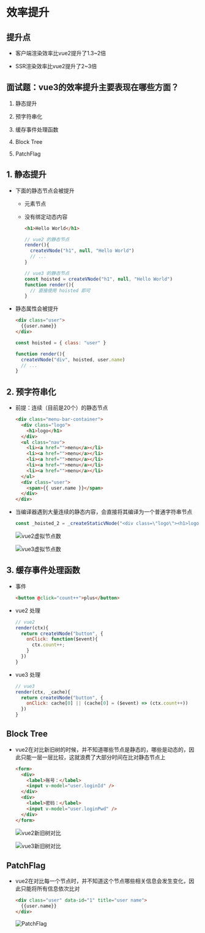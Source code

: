 # 效率提升

## 提升点

+ 客户端渲染效率比vue2提升了1.3~2倍

+ SSR渲染效率比vue2提升了2~3倍

## 面试题：vue3的效率提升主要表现在哪些方面？

1. 静态提升

2. 预字符串化

3. 缓存事件处理函数

4. Block Tree

5. PatchFlag

## 1. 静态提升

+ 下面的静态节点会被提升

  + 元素节点

  + 没有绑定动态内容

    ```html
    <h1>Hello World</h1>
    ```

    ```js
    // vue2 的静态节点
    render(){
      createVNode("h1", null, "Hello World")
      // ...
    }

    // vue3 的静态节点
    const hoisted = createVNode("h1", null, "Hello World")
    function render(){
      // 直接使用 hoisted 即可
    }
    ```

+ 静态属性会被提升

  ```html
  <div class="user">
    {{user.name}}
  </div>
  ```

  ```js
  const hoisted = { class: "user" }

  function render(){
    createVNode("div", hoisted, user.name)
    // ...
  }
  ```

## 2. 预字符串化

+ 前提：连续（目前是20个）的静态节点

  ```html
  <div class="menu-bar-container">
    <div class="logo">
      <h1>logo</h1>
    </div>
    <ul class="nav">
      <li><a href="">menu</a></li>
      <li><a href="">menu</a></li>
      <li><a href="">menu</a></li>
      <li><a href="">menu</a></li>
      <li><a href="">menu</a></li>
    </ul>
    <div class="user">
      <span>{{ user.name }}</span>
    </div>
  </div>
  ```

+ 当编译器遇到大量连续的静态内容，会直接将其编译为一个普通字符串节点

  ```js
  const _hoisted_2 = _createStaticVNode("<div class=\"logo\"><h1>logo</h1></div><ul class=\"nav\"><li><a href=\"\">menu</a></li><li><a href=\"\">menu</a></li><li><a href=\"\">menu</a></li><li><a href=\"\">menu</a></li><li><a href=\"\">menu</a></li></ul>")
  ```

  ![vue2虚拟节点数](image/vue2虚拟节点数.png)

  ![vue3虚拟节点数](image/vue3虚拟节点数.png)

## 3. 缓存事件处理函数

+ 事件

  ```html
  <button @click="count++">plus</button>
  ```

+ vue2 处理

  ```js
  // vue2
  render(ctx){
    return createVNode("button", {
      onClick: function($event){
        ctx.count++;
      }
    })
  }
  ```

+ vue3 处理

  ```js
  // vue3
  render(ctx, _cache){
    return createVNode("button", {
      onClick: cache[0] || (cache[0] = ($event) => (ctx.count++))
    })
  }
  ```

## Block Tree

+ vue2在对比新旧树的时候，并不知道哪些节点是静态的，哪些是动态的，因此只能一层一层比较，这就浪费了大部分时间在比对静态节点上

  ```html
  <form>
    <div>
      <label>账号：</label>
      <input v-model="user.loginId" />
    </div>
    <div>
      <label>密码：</label>
      <input v-model="user.loginPwd" />
    </div>
  </form>
  ```

  ![vue2新旧树对比](image/vue2新旧树对比.png)

  ![vue3新旧树对比](image/vue3新旧树对比.png)

## PatchFlag

+ vue2在对比每一个节点时，并不知道这个节点哪些相关信息会发生变化，因此只能将所有信息依次比对

  ```html
  <div class="user" data-id="1" title="user name">
    {{user.name}}
  </div>
  ```

  ![PatchFlag](image/PatchFlag.png)
